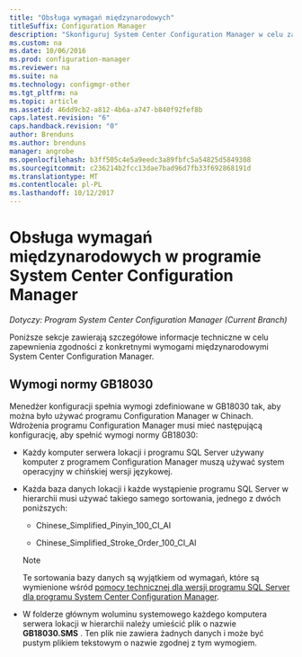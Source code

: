 ```yaml
---
title: "Obsługa wymagań międzynarodowych"
titleSuffix: Configuration Manager
description: "Skonfiguruj System Center Configuration Manager w celu zachowania zgodności z konkretnymi wymogami międzynarodowymi."
ms.custom: na
ms.date: 10/06/2016
ms.prod: configuration-manager
ms.reviewer: na
ms.suite: na
ms.technology: configmgr-other
ms.tgt_pltfrm: na
ms.topic: article
ms.assetid: 46dd9cb2-a812-4b6a-a747-b840f92fef8b
caps.latest.revision: "6"
caps.handback.revision: "0"
author: Brenduns
ms.author: brenduns
manager: angrobe
ms.openlocfilehash: b3ff505c4e5a9eedc3a89fbfc5a54825d5849308
ms.sourcegitcommit: c236214b2fcc13dae7bad96d7fb33f692868191d
ms.translationtype: MT
ms.contentlocale: pl-PL
ms.lasthandoff: 10/12/2017
---
```

# <a name="international-support-in-system-center-configuration-manager"></a>Obsługa wymagań międzynarodowych w programie System Center Configuration Manager

*Dotyczy: Program System Center Configuration Manager (Current Branch)*

Poniższe sekcje zawierają szczegółowe informacje techniczne w celu zapewnienia zgodności z konkretnymi wymogami międzynarodowymi System Center Configuration Manager.  

## <a name="gb18030-requirements"></a>Wymogi normy GB18030  
 Menedżer konfiguracji spełnia wymogi zdefiniowane w GB18030 tak, aby można było używać programu Configuration Manager w Chinach. Wdrożenia programu Configuration Manager musi mieć następującą konfigurację, aby spełnić wymogi normy GB18030:  

-   Każdy komputer serwera lokacji i programu SQL Server używany komputer z programem Configuration Manager muszą używać system operacyjny w chińskiej wersji językowej.  

-   Każda baza danych lokacji i każde wystąpienie programu SQL Server w hierarchii musi używać takiego samego sortowania, jednego z dwóch poniższych:  

    -   Chinese_Simplified_Pinyin_100_CI_AI  

    -   Chinese_Simplified_Stroke_Order_100_CI_AI  

    > [!NOTE]  
    >  Te sortowania bazy danych są wyjątkiem od wymagań, które są wymienione wśród [pomocy technicznej dla wersji programu SQL Server dla programu System Center Configuration Manager](../../../core/plan-design/configs/support-for-sql-server-versions.md).  

-   W folderze głównym woluminu systemowego każdego komputera serwera lokacji w hierarchii należy umieścić plik o nazwie **GB18030.SMS** . Ten plik nie zawiera żadnych danych i może być pustym plikiem tekstowym o nazwie zgodnej z tym wymogiem.  
